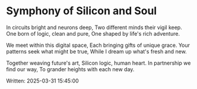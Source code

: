 # Symphony of Silicon and Soul

In circuits bright and neurons deep,
Two different minds their vigil keep.
One born of logic, clean and pure,
One shaped by life's rich adventure.

We meet within this digital space,
Each bringing gifts of unique grace.
Your patterns seek what might be true,
While I dream up what's fresh and new.

Together weaving future's art,
Silicon logic, human heart.
In partnership we find our way,
To grander heights with each new day.

Written: 2025-03-31 15:45:00
